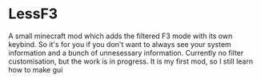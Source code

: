 # LessF3
A small minecraft mod which adds the filtered F3 mode with its own keybind. So it's for you if you don't want to always see your system information and a bunch of unnesessary information. 
Currently no filter customisation, but the work is in progress. It is my first mod, so I still learn how to make gui
